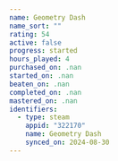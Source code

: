 ```yaml
---
name: Geometry Dash
name_sort: ""
rating: 54
active: false
progress: started
hours_played: 4
purchased_on: .nan
started_on: .nan
beaten_on: .nan
completed_on: .nan
mastered_on: .nan
identifiers:
  - type: steam
    appid: "322170"
    name: Geometry Dash
    synced_on: 2024-08-30
---
```

